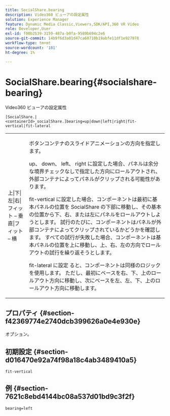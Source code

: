 ```yaml
---
title: SocialShare.bearing
description: Video360 ビューアの設定属性
solution: Experience Manager
feature: Dynamic Media Classic,Viewers,SDK/API,360 VR Video
role: Developer,User
exl-id: f00b2539-3159-487a-b0fa-9589b694c2e6
source-git-commit: 14b9f6d3a01d47ca60710b19abfe11df1e927978
workflow-type: tm+mt
source-wordcount: '181'
ht-degree: 1%

---
```


# SocialShare.bearing{#socialshare-bearing}

Video360 ビューアの設定属性

`[SocialShare.|<containerId>_socialShare.]bearing=up|down|left|right|fit-vertical|fit-lateral`

<table id="table_C616483932C2482CA9794DDD7313FD7C"> 
 <tbody> 
  <tr> 
   <td colname="col1"> <p> <span class="codeph"> 上|下|左|右|フィット – 垂直|フィット – 横 </span> </p> </td> 
   <td colname="col2"> <p> ボタンコンテナのスライドアニメーションの方向を指定します。 </p> <p> <span class="codeph"> up</span>、<span class="codeph"> down</span>、<span class="codeph"> left</span>、<span class="codeph"> right</span> に設定した場合、パネルは余分な境界チェックなしで指定した方向にロールアウトされ、外部コンテナによってパネルがクリップされる可能性があります。 </p> <p><span class="codeph"> fit-vertical</span> に設定した場合、コンポーネントは最初に基本パネルの位置を SocialShare の下部に移動し、その基本の位置から下、右、または左にパネルをロールアウトしようとします。 試行のたびに、コンポーネントはパネルが外部コンテナによってクリップされているかどうかを確認します。 すべての試行が失敗した場合、コンポーネントは基本パネルの位置を上に移動し、上、右、左の方向でロールアウトの試行を繰り返そうとします。 </p> <p>fit-lateral</span> に設定 <span class="codeph"> ると、コンポーネントは同様のロジックを使用します。 ただし、最初にベースを右、下、上のロールアウト方向に移動し、次にベースを左、左、下、上のロールアウト方向に移動します。 </p> </td> 
  </tr> 
 </tbody> 
</table>

## プロパティ {#section-f42369774e2740dcb399626a0e4e930e}

オプション。

## 初期設定 {#section-d016470e92a74f98a18c4ab3489410a5}

`fit-vertical`

## 例 {#section-7621c8ebd4144bc08a537d01bd9c3f2f}

```
bearing=left
```
